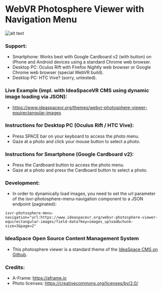 # WebVR Photosphere Viewer with Navigation Menu

![alt text](https://raw.githubusercontent.com/IdeaSpaceVR/aframe-360-degree-photosphere/master/images/aframe-360-degree-photosphere-viewer.png "aframe-360-degree-photosphere")

### Support:

- Smartphone: Works best with Google Cardboard v2 (with button) on iPhone and Android devices using a standard Chrome web browser.
- Desktop PC: Oculus Rift with Firefox Nightly web browser or Google Chrome web browser (special WebVR build).
- Desktop PC: HTC Vive? (sorry, untested).

### Live Example (impl. with IdeaSpaceVR CMS using dynamic image loading via JSON):

- https://www.ideaspacevr.org/themes/webvr-photosphere-viewer-equirectangular-images

### Instructions for Desktop PC (Oculus Rift / HTC Vive):

- Press SPACE bar on your keyboard to access the photo menu.
- Gaze at a photo and click your mouse button to select a photo.

### Instructions for Smartphone (Google Cardboard v2):

- Press the Cardboard button to access the photo menu.
- Gaze at a photo and press the Cardboard button to select a photo.

### Development:

- In order to dynamically load images, you need to set the url parameter of the isvr-photosphere-menu-navigation component to a JSON endpoint (paginated):

`isvr-photosphere-menu-navigation="url:https://www.ideaspacevr.org/webvr-photosphere-viewer-equirectangular-images/field-data?key=images_upload&chunk-size=3&page=2"`

### IdeaSpace Open Source Content Management System

- This photosphere viewer is a standard theme of the <a href="https://github.com/IdeaSpaceVR/IdeaSpace">IdeaSpace CMS on Github</a>. 

### Credits:

- A-Frame: https://aframe.io
- Photo licenses: https://creativecommons.org/licenses/by/2.0/
